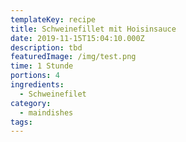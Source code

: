 ```yaml
---
templateKey: recipe
title: Schweinefillet mit Hoisinsauce
date: 2019-11-15T15:04:10.000Z
description: tbd
featuredImage: /img/test.png
time: 1 Stunde
portions: 4
ingredients:
  - Schweinefilet
category:
  - maindishes
tags:
---
```

